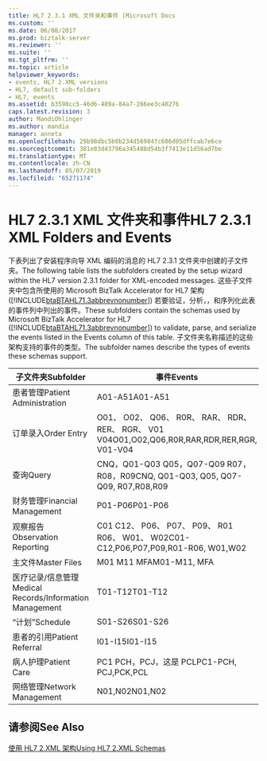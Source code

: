 ```yaml
---
title: HL7 2.3.1 XML 文件夹和事件 |Microsoft Docs
ms.custom: ''
ms.date: 06/08/2017
ms.prod: biztalk-server
ms.reviewer: ''
ms.suite: ''
ms.tgt_pltfrm: ''
ms.topic: article
helpviewer_keywords:
- events, HL7 2.XML versions
- HL7, default sub-folders
- HL7, events
ms.assetid: b3598cc5-46d6-489a-84a7-266ee3c40276
caps.latest.revision: 3
author: MandiOhlinger
ms.author: mandia
manager: anneta
ms.openlocfilehash: 29b98dbc5b0b234d56984fc606d05dffcab7e6ce
ms.sourcegitcommit: 381e83d43796a345488d54b3f7413e11d56ad7be
ms.translationtype: MT
ms.contentlocale: zh-CN
ms.lasthandoff: 05/07/2019
ms.locfileid: "65271174"
---
```

# <a name="hl7-231-xml-folders-and-events"></a><span data-ttu-id="68779-102">HL7 2.3.1 XML 文件夹和事件</span><span class="sxs-lookup"><span data-stu-id="68779-102">HL7 2.3.1 XML Folders and Events</span></span>
<span data-ttu-id="68779-103">下表列出了安装程序向导 XML 编码的消息的 HL7 2.3.1 文件夹中创建的子文件夹。</span><span class="sxs-lookup"><span data-stu-id="68779-103">The following table lists the subfolders created by the setup wizard within the HL7 version 2.3.1 folder for XML-encoded messages.</span></span> <span data-ttu-id="68779-104">这些子文件夹中包含所使用的 Microsoft BizTalk Accelerator for HL7 架构 ([!INCLUDE[btaBTAHL71.3abbrevnonumber](../../includes/btabtahl71-3abbrevnonumber-md.md)]) 若要验证，分析，，和序列化此表的事件列中列出的事件。</span><span class="sxs-lookup"><span data-stu-id="68779-104">These subfolders contain the schemas used by Microsoft BizTalk Accelerator for HL7 ([!INCLUDE[btaBTAHL71.3abbrevnonumber](../../includes/btabtahl71-3abbrevnonumber-md.md)]) to validate, parse, and serialize the events listed in the Events column of this table.</span></span> <span data-ttu-id="68779-105">子文件夹名称描述的这些架构支持的事件的类型。</span><span class="sxs-lookup"><span data-stu-id="68779-105">The subfolder names describe the types of events these schemas support.</span></span>  
  
|<span data-ttu-id="68779-106">子文件夹</span><span class="sxs-lookup"><span data-stu-id="68779-106">Subfolder</span></span>|<span data-ttu-id="68779-107">事件</span><span class="sxs-lookup"><span data-stu-id="68779-107">Events</span></span>|  
|---------------|------------|  
|<span data-ttu-id="68779-108">患者管理</span><span class="sxs-lookup"><span data-stu-id="68779-108">Patient Administration</span></span>|<span data-ttu-id="68779-109">A01-A51</span><span class="sxs-lookup"><span data-stu-id="68779-109">A01-A51</span></span>|  
|<span data-ttu-id="68779-110">订单录入</span><span class="sxs-lookup"><span data-stu-id="68779-110">Order Entry</span></span>|<span data-ttu-id="68779-111">O01、 O02、 Q06、 R0R、 RAR、 RDR、 RER、 RGR、 V01 V04</span><span class="sxs-lookup"><span data-stu-id="68779-111">O01,O02,Q06,R0R,RAR,RDR,RER,RGR, V01-V04</span></span>|  
|<span data-ttu-id="68779-112">查询</span><span class="sxs-lookup"><span data-stu-id="68779-112">Query</span></span>|<span data-ttu-id="68779-113">CNQ，Q01-Q03 Q05，Q07-Q09 R07，R08，R09</span><span class="sxs-lookup"><span data-stu-id="68779-113">CNQ, Q01-Q03, Q05, Q07-Q09, R07,R08,R09</span></span>|  
|<span data-ttu-id="68779-114">财务管理</span><span class="sxs-lookup"><span data-stu-id="68779-114">Financial Management</span></span>|<span data-ttu-id="68779-115">P01-P06</span><span class="sxs-lookup"><span data-stu-id="68779-115">P01-P06</span></span>|  
|<span data-ttu-id="68779-116">观察报告</span><span class="sxs-lookup"><span data-stu-id="68779-116">Observation Reporting</span></span>|<span data-ttu-id="68779-117">C01 C12、 P06、 P07、 P09、 R01 R06、 W01、 W02</span><span class="sxs-lookup"><span data-stu-id="68779-117">C01-C12,P06,P07,P09,R01-R06, W01,W02</span></span>|  
|<span data-ttu-id="68779-118">主文件</span><span class="sxs-lookup"><span data-stu-id="68779-118">Master Files</span></span>|<span data-ttu-id="68779-119">M01 M11 MFA</span><span class="sxs-lookup"><span data-stu-id="68779-119">M01-M11, MFA</span></span>|  
|<span data-ttu-id="68779-120">医疗记录/信息管理</span><span class="sxs-lookup"><span data-stu-id="68779-120">Medical Records/Information Management</span></span>|<span data-ttu-id="68779-121">T01-T12</span><span class="sxs-lookup"><span data-stu-id="68779-121">T01-T12</span></span>|  
|<span data-ttu-id="68779-122">“计划”</span><span class="sxs-lookup"><span data-stu-id="68779-122">Schedule</span></span>|<span data-ttu-id="68779-123">S01-S26</span><span class="sxs-lookup"><span data-stu-id="68779-123">S01-S26</span></span>|  
|<span data-ttu-id="68779-124">患者的引用</span><span class="sxs-lookup"><span data-stu-id="68779-124">Patient Referral</span></span>|<span data-ttu-id="68779-125">I01-I15</span><span class="sxs-lookup"><span data-stu-id="68779-125">I01-I15</span></span>|  
|<span data-ttu-id="68779-126">病人护理</span><span class="sxs-lookup"><span data-stu-id="68779-126">Patient Care</span></span>|<span data-ttu-id="68779-127">PC1 PCH，PCJ，这是 PCL</span><span class="sxs-lookup"><span data-stu-id="68779-127">PC1-PCH, PCJ,PCK,PCL</span></span>|  
|<span data-ttu-id="68779-128">网络管理</span><span class="sxs-lookup"><span data-stu-id="68779-128">Network Management</span></span>|<span data-ttu-id="68779-129">N01,N02</span><span class="sxs-lookup"><span data-stu-id="68779-129">N01,N02</span></span>|  
  
## <a name="see-also"></a><span data-ttu-id="68779-130">请参阅</span><span class="sxs-lookup"><span data-stu-id="68779-130">See Also</span></span>  
 [<span data-ttu-id="68779-131">使用 HL7 2.XML 架构</span><span class="sxs-lookup"><span data-stu-id="68779-131">Using HL7 2.XML Schemas</span></span>](../../adapters-and-accelerators/accelerator-hl7/using-hl7-2-xml-schemas.md)